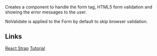 Creates a component to handle the form tag, HTML5 form validation and showing
the error messages to the user.

NoValidate is applied to the Form by default to skip browser validation.

## Links

[React Strap](https://github.com/reactstrap/reactstrap/blob/master/src/Form.js)
[Tutorial](https://codepen.io/_arpy/pen/xYoyPW)
